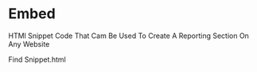 # Embed
HTMl Snippet Code That
Cam Be Used To Create
A Reporting Section On
Any Website

Find Snippet.html
